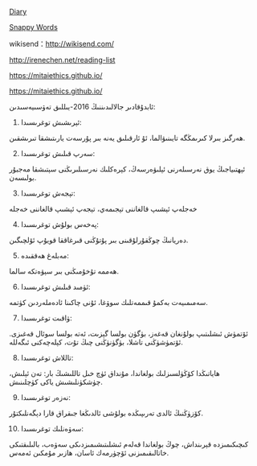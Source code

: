 [Diary](https://icity.ly/)

[Snappy Words](http://www.snappywords.com/)


wikisend：http://wikisend.com/

http://irenechen.net/reading-list

https://mitaiethics.github.io/

https://mitaiethics.github.io/

ئابدۇقادىر جالالىدىننىڭ 2016-يىللىق تەۋسىيەسىدىن:

1. ئېرىشىش توغرىسىدا:

ھەرگىز بىرلا كىرىمڭگە تايىنىۋالما، ئۇ ئارقىلىق يەنە بىر پۇرسەت يارىتىشقا تىرىشقىن.

2. سەرپ قىلىش توغرىسىدا:

ئېھتىياجىڭ يوق نەرسىلەرنى ئېلىۋەرسەڭ، كېرەكلىك نەرسىلىرىڭنى سېتىشقا مەجبۇر بولىسەن.

3. تېجەش توغرىسىدا:

خەجلەپ ئېشىپ قالغاننى تېجىمەي، تېجەپ ئېشىپ قالغاننى خەجلە

4. پەخەس بولۇش توغرىسىدا:

دەريانىڭ چوڭقۇرلۇقىنى بىر پۇتۇڭنى قىرغاققا قويۇپ ئۆلچىگىن.

5. مەبلەغ ھەققىدە:

ھەممە تۇخۇمىڭنى بىر سېۋەتكە سالما.

6. ئۈمىد قىلىش توغرىسىدا:

سەمىمىيەت بەكمۇ قىممەتلىك سوۋغا، ئۇنى چاكىنا ئادەملەردىن كۈتمە.

7. ۋاقىت توغرىسىدا:

ئۆتمۈش ئىشلىتىپ بولۇنغان قەغەز، بۈگۈن بولسا گېزىت، ئەتە بولسا سوئال قەغىزى. ئۆتمۈشۈڭنى تاشلا، بۈگۈنۈڭنى چىڭ تۇت، كېلەچەكنى ئىگەللە.

8. تاللاش توغرىسىدا:

ھاياتىڭدا كۆڭۈلسىزلىك بولغاندا، مۇنداق ئۈچ خىل تاللىشىڭ بار: تەن ئېلىش، چۈشكۈنلىشىش ياكى كۈچلىنىش.

9. نەزەر توغرىسىدا:

كۆزۈڭنىڭ ئالدى تەرىپىڭدە بولۇشى ئالدىڭغا جىقراق قارا دېگەنلىكتۇر.

10. سەۋەنلىك توغرىسىدا:

كىچىكىمىزدە قېرىنداش، چوڭ بولغاندا قەلەم ئىشلىتىشىمىزدىكى سەۋەب، بالىلىقتىكى خاتالىقىمىزنى ئۆچۈرمەك ئاسان، ھازىر مۇمكىن ئەمەس.​​​​
